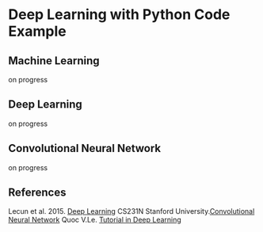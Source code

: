 # Deep Learning with Python Code Example #

## Machine Learning ##
on progress

## Deep Learning ##
on progress

## Convolutional Neural Network ##
on progress

## References ##
Lecun et al. 2015. [Deep Learning](https://www.cs.toronto.edu/~hinton/absps/NatureDeepReview.pdf)
CS231N Stanford University.[Convolutional Neural Network](http://cs231n.github.io)
Quoc V.Le. [Tutorial in Deep Learning](https://cs.stanford.edu/~quocle)

